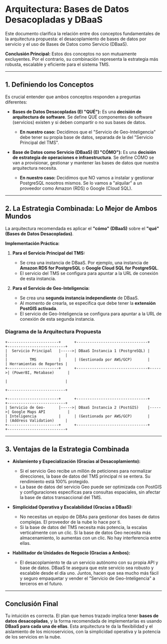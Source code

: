 # Arquitectura: Bases de Datos Desacopladas y DBaaS

Este documento clarifica la relación entre dos conceptos fundamentales de la arquitectura propuesta: el desacoplamiento de bases de datos por servicio y el uso de Bases de Datos como Servicio (DBaaS).

**Conclusión Principal:** Estos dos conceptos no son mutuamente excluyentes. Por el contrario, su combinación representa la estrategia más robusta, escalable y eficiente para el sistema TMS.

---

## 1. Definiendo los Conceptos

Es crucial entender que ambos conceptos responden a preguntas diferentes:

*   **Bases de Datos Desacopladas (El "QUÉ"):** Es una **decisión de arquitectura de software**. Se define QUÉ componentes de software (servicios) existen y si deben compartir o no sus bases de datos.
    *   **En nuestro caso:** Decidimos que el "Servicio de Geo-Inteligencia" debe tener su propia base de datos, separada de la del "Servicio Principal del TMS".

*   **Base de Datos como Servicio (DBaaS) (El "CÓMO"):** Es una **decisión de estrategia de operaciones e infraestructura**. Se define CÓMO se van a provisionar, gestionar y mantener las bases de datos que nuestra arquitectura necesita.
    *   **En nuestro caso:** Decidimos que NO vamos a instalar y gestionar PostgreSQL nosotros mismos. Se lo vamos a "alquilar" a un proveedor como Amazon (RDS) o Google (Cloud SQL).

---

## 2. La Estrategia Combinada: Lo Mejor de Ambos Mundos

La arquitectura recomendada es aplicar el **"cómo" (DBaaS)** sobre el **"qué" (Bases de Datos Desacopladas)**.

**Implementación Práctica:**

1.  **Para el Servicio Principal del TMS:**
    *   Se crea una instancia de DBaaS. Por ejemplo, una instancia de **Amazon RDS for PostgreSQL** o **Google Cloud SQL for PostgreSQL**.
    *   El servicio del TMS se configura para apuntar a la URL de conexión de esta instancia.

2.  **Para el Servicio de Geo-Inteligencia:**
    *   Se crea una **segunda instancia independiente** de DBaaS.
    *   Al momento de crearla, se especifica que debe tener la **extensión PostGIS activada**.
    *   El servicio de Geo-Inteligencia se configura para apuntar a la URL de conexión de esta segunda instancia.

### Diagrama de la Arquitectura Propuesta

```
+-----------------------+      +--------------------------------+      +--------------------------+
|  Servicio Principal   |----->| DBaaS Instancia 1 (PostgreSQL) |      |                          |
|          TMS          |      | (Gestionada por AWS/GCP)       |      | Herramientas de Reportes |
+-----------------------+      +--------------------------------+----->| (PowerBI, Metabase)      |
                                                                       |                          |
                                                                       +--------------------------+

+-----------------------+      +--------------------------------+      +--------------------------+
| Servicio de Geo-      |----->| DBaaS Instancia 2 (PostGIS)    |----->| Google Maps API          |
| Inteligencia          |      | (Gestionada por AWS/GCP)       |      | (Address Validation)     |
+-----------------------+      +--------------------------------+      +--------------------------+

```

---

## 3. Ventajas de la Estrategia Combinada

*   **Aislamiento y Especialización (Gracias al Desacoplamiento):**
    *   Si el servicio Geo recibe un millón de peticiones para normalizar direcciones, la base de datos del TMS principal ni se entera. Su rendimiento está 100% protegido.
    *   La base de datos del servicio Geo puede ser optimizada con PostGIS y configuraciones específicas para consultas espaciales, sin afectar la base de datos transaccional del TMS.

*   **Simplicidad Operativa y Escalabilidad (Gracias a DBaaS):**
    *   No necesitas un equipo de DBAs para gestionar dos bases de datos complejas. El proveedor de la nube lo hace por ti.
    *   Si la base de datos del TMS necesita más potencia, la escalas verticalmente con un clic. Si la base de datos Geo necesita más almacenamiento, lo aumentas con un clic. No hay interferencia entre ellas.

*   **Habilitador de Unidades de Negocio (Gracias a Ambos):**
    *   El desacoplamiento te da un servicio autónomo con su propia API y base de datos. DBaaS te asegura que este servicio sea robusto y escalable desde el día uno. Juntos, hacen que sea mucho más fácil y seguro empaquetar y vender el "Servicio de Geo-Inteligencia" a terceros en el futuro.

---

## Conclusión Final

Tu intuición es correcta. El plan que hemos trazado implica tener **bases de datos desacopladas**, y la forma recomendada de implementarlas es usando **DBaaS para cada una de ellas**. Esta arquitectura te da la flexibilidad y el aislamiento de los microservicios, con la simplicidad operativa y la potencia de los servicios en la nube.
